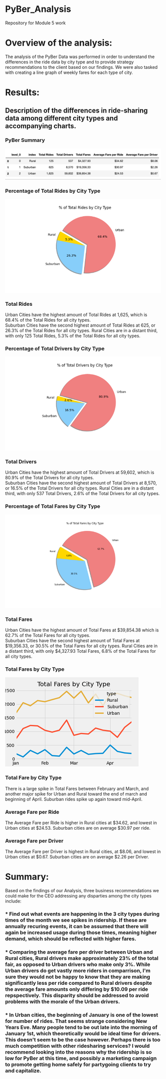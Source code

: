 # PyBer_Analysis
Repository for Module 5 work



# Overview of the analysis:

The analysis of the PyBer Data was performed in order to understand the differences in the ride data by city type and to provide strategy recommendations to the client based on our findings. We were also tasked with creating a line graph of weekly fares for each type of city.

# Results:
## Description of the differences in ride-sharing data among different city types and accompanying charts. 

### PyBer Summary

![](/analysis/Pyber_Summary_Df.png)

### Percentage of Total Rides by City Type

![](/analysis/Fig6.png)

### Total Rides 
Urban Cities have the highest amount of Total Rides at 1,625, which is  68.4% of the Total Rides for all city types.  
Suburban Cities have the second highest amount of Total Rides at 625, or 26.3% of the Total Rides  for all city types. 
Rural Cities are in a distant third, with only 125 Total Rides, 5.3% of the Total Rides for all city types. 

### Percentage of Total Drivers by City Type

![](/analysis/Fig7.png)

### Total Drivers
Urban Cities have the highest amount of Total Drivers at 59,602, which is  80.9% of the Total Drivers for all city types.  
Suburban Cities have the second highest amount of Total Drivers at 8,570, or 16.5% of the Total Drivers  for all city types. 
Rural Cities are in a distant third, with only 537 Total Drivers, 2.6% of the Total Drivers for all city types. 

### Percentage of Total Fares by City Type

![](/analysis/Fig5.png) 

### Total Fares
Urban Cities have the highest amount of Total Fares at $39,854.38 which is  62.7% of the Total Fares for all city types.  
Suburban Cities have the second highest amount of Total Fares at $19,356.33, or 30.5% of the Total Fares  for all city types. 
Rural Cities are in a distant third, with only $4,327.93 Total Fares, 6.8% of the Total Fares for all city types. 

### Total Fares by City Type

![](/analysis/Pyber_fare_summary.png)


### Total Fare by City Type
There is a large spike in Total Fares between February and March, and another major spike for Urban and Rural toward the end of march and beginning of April. Suburban rides spike up again toward mid-April. 

### Average Fare per Ride
The Average Fare per Ride is higher in Rural cities at $34.62, and lowest in Urban cities at $24.53. Suburban cities are on average $30.97 per ride. 

### Average Fare per Driver
The Average Fare per Driver is highest in Rural cities, at $8.06, and lowest in Urban cities at $0.67. Suburban cities are on average $2.26 per Driver. 

# Summary:

Based on the findings of our Analysis, three business recommendations we could make for the CEO addressing any disparties among the city types include: 

### * Find out what events are happening in the 3 city types during times of the month we see spikes in ridership. If these are annually recuring events, it can be assumed that there will again be increased usage during those times, meaning higher demand, which should  be reflected with higher fares. 

### * Comparing the average fare per driver between Urban and Rural cities, Rural drivers make approximately 23% of the total fair, as opposed to Urban drivers who make only 3%. While Urban drivers do get vastly more riders in comparrison, I'm sure they would not be happy to know that they are making significantly less per ride compared to Rural drivers despite the average fare amounts only differing by $10.09 per ride repspectively. This disparity should be addressed to avoid problems with the morale of the Urban drivers. 

### * In Urban cities, the beginning of January is one of the lowest for number of rides. That seems strange considering New Years Eve. Many people tend to be out late into the morning of January 1st, which theoretically would be ideal time for drivers. This doesn't seem to be the case however. Perhaps there is too much competition with other ridesharing services? I would recommend looking into the reasons why the ridership is so low for PyBer at this time, and possibly a marketing campaign to promote getting home safely for partygoing clients to try and capitalize. 
